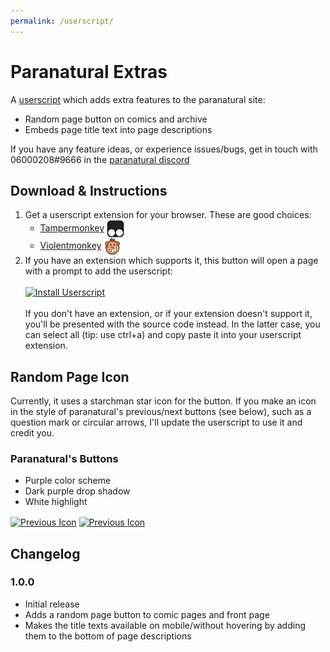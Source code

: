 ```yaml
---
permalink: /userscript/
---
```


# Paranatural Extras

A [userscript](https://en.wikipedia.org/wiki/Userscript) which adds extra features to the paranatural site:

- Random page button on comics and archive
- Embeds page title text into page descriptions

If you have any feature ideas, or experience issues/bugs, get in touch with 06000208#9666 in the [paranatural discord](https://discord.gg/SXp3Ph4)

## Download & Instructions

1. Get a userscript extension for your browser. These are good choices:
    - [Tampermonkey](https://www.tampermonkey.net) <a href="https://www.tampermonkey.net/"><img src="./tampermonkey.png" alt="Tampermonkey Icon" style="vertical-align: middle; height: 2em;"/></a>
    - [Violentmonkey](https://violentmonkey.github.io/) <a href="https://violentmonkey.github.io/"><img src="./violentmonkey.png" alt="Violentmonkey Icon" style="vertical-align: middle; height: 2em;"/></a>
2. If you have an extension which supports it, this button will open a page with a prompt to add the userscript:<br><br><a href="./extras.user.js"><img src="https://img.shields.io/badge/Install%20Userscript-green" alt="Install Userscript" /></a><br><br>If you don't have an extension, or if your extension doesn't support it, you'll be presented with the source code instead. In the latter case, you can select all (tip: use ctrl+a) and copy paste it into your userscript extension.

## Random Page Icon

Currently, it uses a starchman star icon for the button. If you make an icon in the style of paranatural's previous/next buttons (see below), such as a question mark or circular arrows, I'll update the userscript to use it and credit you.

### Paranatural's Buttons

- Purple color scheme
- Dark purple drop shadow
- White highlight

<a href="https://www.paranatural.net/images/prev.png"><img src="https://www.paranatural.net/images/prev.png" alt="Previous Icon" style="vertical-align: middle;"/></a>
<a href="https://www.paranatural.net/images/next.png"><img src="https://www.paranatural.net/images/next.png" alt="Previous Icon" style="vertical-align: middle"/></a>

## Changelog

### 1.0.0

- Initial release
- Adds a random page button to comic pages and front page
- Makes the title texts available on mobile/without hovering by adding them to the bottom of page descriptions
